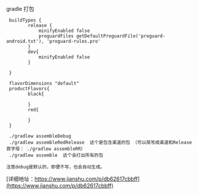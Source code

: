 
gradle 打包
```
 buildTypes {
        release {
            minifyEnabled false
            proguardFiles getDefaultProguardFile('proguard-android.txt'), 'proguard-rules.pro'
        }
        dev{
            minifyEnabled false
        }

 }

 flavorDimensions "default"
 productFlavors{
        black{

        }
        red{

        }
 }

 ./gradlew assembleDebug
 ./gradlew assembleRedRelease  这个是包含渠道的包 （可以简写成渠道和Release首字母： ./gradlew assembleRR）
 ./gradlew assemble  这个会打出所有的包

注意debug是默认的，即便不写，也会自动生成。

```
[详细地址：https://www.jianshu.com/p/db62617cbbff](https://www.jianshu.com/p/db62617cbbff)